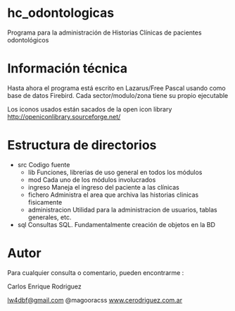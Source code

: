 hc_odontologicas
================

Programa para la administración de Historias Clínicas de pacientes odontológicos

Información técnica
================

Hasta ahora el programa está escrito en Lazarus/Free Pascal usando como base de datos Firebird.
Cada sector/modulo/zona tiene su propio ejecutable

Los iconos usados están sacados de la open icon library http://openiconlibrary.sourceforge.net/


Estructura de directorios
================

- src  Codigo fuente
  - lib  Funciones, librerias de uso general en todos los módulos
  - mod   Cada uno de los módulos involucrados
   - ingreso   Maneja el ingreso del paciente a las clínicas
   - fichero    Administra el area  que archiva las historias clinicas fisicamente
   - administracion  Utilidad para la administracion de usuarios, tablas generales, etc.
- sql  Consultas SQL. Fundamentalmente creación de objetos en la BD 



Autor
================

Para cualquier consulta o comentario, pueden encontrarme :

Carlos Enrique Rodriguez

lw4dbf@gmail.com
@magooracss
www.cerodriguez.com.ar

